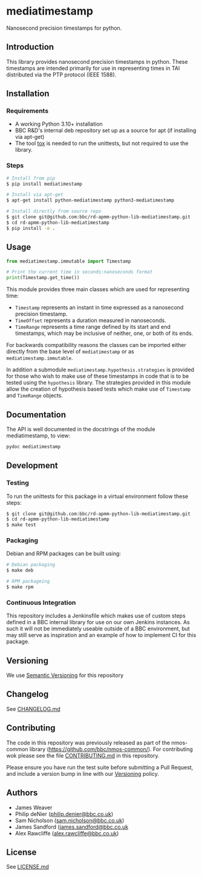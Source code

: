 # mediatimestamp

Nanosecond precision timestamps for python.

## Introduction

This library provides nanosecond precision timestamps in python. These
timestamps are intended primarily for use in representing times in TAI
distributed via the PTP protocol (IEEE 1588).

## Installation

### Requirements

* A working Python 3.10+ installation
* BBC R&D's internal deb repository set up as a source for apt (if installing via apt-get)
* The tool [tox](https://tox.readthedocs.io/en/latest/) is needed to run the unittests, but not required to use the library.

### Steps

```bash
# Install from pip
$ pip install mediatimestamp

# Install via apt-get
$ apt-get install python-mediatimestamp python3-mediatimestamp

# Install directly from source repo
$ git clone git@github.com:bbc/rd-apmm-python-lib-mediatimestamp.git
$ cd rd-apmm-python-lib-mediatimestamp
$ pip install -e .
```

## Usage

```python
from mediatimestamp.immutable import Timestamp

# Print the current time in seconds:nanoseconds format
print(Timestamp.get_time())
```

This module provides three main classes which are used for representing
time:

* `Timestamp` represents an instant in time expressed as a nanosecond
   precision timestamp.
* `TimeOffset` represents a duration measured in nanoseconds.
* `TimeRange` represents a time range defined by its start and end
  timestamps, which may be inclusive of neither, one, or both of its
  ends.

For backwards compatibility reasons the classes can be imported either
directly from the base level of `mediatimestamp` or as
`mediatimestamp.immutable`.

In addition a submodule `mediatimestamp.hypothesis.strategies` is
provided for those who wish to make use of these timestamps in code
that is to be tested using the `hypothesis` library. The strategies
provided in this module allow the creation of hypothesis based tests
which make use of `Timestamp` and `TimeRange` objects.

## Documentation

The API is well documented in the docstrings of the module mediatimestamp, to view:

```bash
pydoc mediatimestamp
```

## Development
### Testing

To run the unittests for this package in a virtual environment follow these steps:

```bash
$ git clone git@github.com:bbc/rd-apmm-python-lib-mediatimestamp.git
$ cd rd-apmm-python-lib-mediatimestamp
$ make test
```
### Packaging

Debian and RPM packages can be built using:

```bash
# Debian packaging
$ make deb

# RPM packageing
$ make rpm
```

### Continuous Integration

This repository includes a Jenkinsfile which makes use of custom steps defined in a BBC internal
library for use on our own Jenkins instances. As such it will not be immediately useable outside
of a BBC environment, but may still serve as inspiration and an example of how to implement CI
for this package.

## Versioning

We use [Semantic Versioning](https://semver.org/) for this repository

## Changelog

See [CHANGELOG.md](CHANGELOG.md)

## Contributing

The code in this repository was previously released as part of the
nmos-common library (<https://github.com/bbc/nmos-common/>). For
contributing wok please see the file [CONTRIBUTING.md](./CONTRIBUTING.md) in this repository.

Please ensure you have run the test suite before submitting a Pull Request, and include a version bump in line with our [Versioning](#versioning) policy.

## Authors

* James Weaver
* Philip deNier (philip.denier@bbc.co.uk)
* Sam Nicholson (sam.nicholson@bbc.co.uk)
* James Sandford (james.sandford@bbc.co.uk
* Alex Rawcliffe (alex.rawcliffe@bbc.co.uk)

## License

See [LICENSE.md](LICENSE.md)
